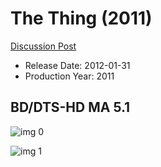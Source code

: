 # The Thing (2011)

[Discussion Post](https://www.avsforum.com/threads/bass-eq-for-filtered-movies.2995212/post-56850810)

* Release Date: 2012-01-31
* Production Year: 2011

## BD/DTS-HD MA 5.1

![img 0](https://fanart.tv/fanart/movies/60935/moviethumb/the-thing-55b3c61d21ba2.jpg)

![img 1](https://i.imgur.com/VIipUBB.png)

